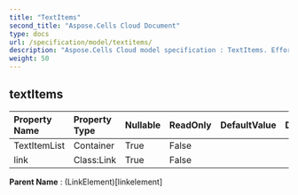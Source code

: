 ```yaml
---
title: "TextItems"
second_title: "Aspose.Cells Cloud Document"
type: docs
url: /specification/model/textitems/
description: "Aspose.Cells Cloud model specification : TextItems. Effortlessly handle Excel and other spreadsheet documents with features like opening, generating, editing, splitting, merging, comparing, and converting."
weight: 50
---
```


## **textItems**

 

| Property Name | Property Type | Nullable |  ReadOnly | DefaultValue | Description | 
| :- | :- | :- |:- |  :- | :- |
| TextItemList | Container | True |  False |  |  |  
| link | Class:Link | True |  False |  |  |  

**Parent Name** : (LinkElement)[linkelement]

